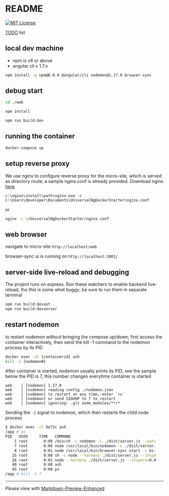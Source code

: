 # README

[![MIT License](https://img.shields.io/badge/license-MIT-blue.svg?style=flat)](/LICENSE.md)

[TODO](./TODO.md) list

## local dev machine

* npm is v6 or above
* angular cli v 1.7.x

```bash
npm install -g npm@6.0.0 @angular/cli nodemon@1.17.0 browser-sync
```

## debug start

```bash
cd ./web

npm install

npm run build:dev
```

## running the container

```bash
docker-compose up
```

## setup reverse proxy
We use nginx to configure reverse proxy for the micro-site, which is served as directory route; a sample nginx.conf is already provided. Download nginx [here](https://nginx.org/en/download.html?)

```
c:\nginx\install\path\nginx.exe -c C:\Users\developer\Documents\UniversalNgDockerStarter\nginx.conf
```
or
```bash
nginx -c ~/UniversalNgDockerStarter/nginx.conf
```

## web browser

navigate to micro-site `http://localhost/web` 

browser-sync ui is running on `http://localhost:3001/`


## server-side live-reload and debugging

The project runs on express. Run these watchers to enable backend live-reload, tho this is some what buggy; be sure to run them in separate terminal

```bash
npm run build:devaot
npm run build:devserver
```

## restart nodemon

to restart nodemon without bringing the compose up/down; first access the container interactively, then send the kill -1 command to the nodemon process by its PID

```bash
docker exec -it {containerid} ash
kill -1 {nodemon#}
```

After container is started, nodemon usually prints its PID; see the sample below the PID is 7, this number changes everytime container is started

```
web    | [nodemon] 1.17.0
web    | [nodemon] reading config ./nodemon.json
web    | [nodemon] to restart at any time, enter `rs`
web    | [nodemon] or send SIGHUP to 7 to restart
web    | [nodemon] ignoring: .git node_modules/**/*
``` 

Sending the `-1` signal to nodemon, which then restarts the child node process

```bash
$ docker exec -it 6e72c ash
/app # ps
PID   USER     TIME   COMMAND
    1 root       0:00 /bin/sh -c nodemon -L ./dist/server.js --watc
    7 root       0:00 node /usr/local/bin/nodemon -L ./dist/server.
    8 root       0:01 node /usr/local/bin/browser-sync start -c bs-
   25 root       0:00 sh -c node --harmony ./dist/server.js --inspe
   26 root       0:01 node --harmony ./dist/server.js --inspect=0.0
   40 root       0:00 ash
   45 root       0:00 ps
/app # kill -1 7
```


---
Please view with [Markdown-Preview-Enhanced](https://shd101wyy.github.io/markdown-preview-enhanced/#/)
